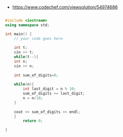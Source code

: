 - https://www.codechef.com/viewsolution/54974686

```c++

#include <iostream>
using namespace std;

int main() {
	// your code goes here
	
	int t;
	cin >> t;
	while(t--){
	int n;
	cin >> n;
	
	int sum_of_digits=0;
	
	while(n){
	    int last_digit = n % 10;
	    sum_of_digits += last_digit;
	    n = n/10;
	}
	
	cout << sum_of_digits << endl;
	}
		return 0;

}

```
